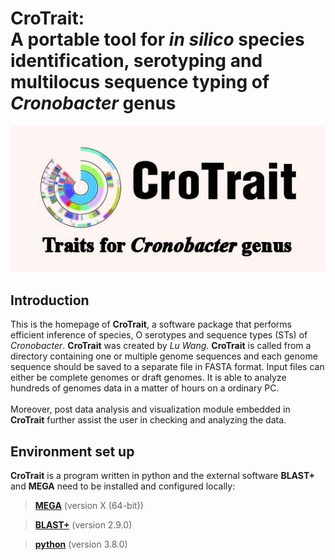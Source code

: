 # **CroTrait:**<br>A portable tool for *in silico* species identification, serotyping and multilocus sequence typing of *Cronobacter* genus
![icon](assist/icon.jpg)

## Introduction

This is the homepage of **CroTrait**, a software package that performs efficient inference of species, O serotypes and sequence types (STs) of *Cronobacter*. **CroTrait** was created by *Lu Wang*. **CroTrait** is called from a directory containing one or multiple genome sequences and each genome sequence should be saved to a separate file in FASTA format. Input files can either be complete genomes or draft genomes. It is able to analyze hundreds of genomes data in a matter of hours on a ordinary PC. <br><br>
Moreover, post data analysis and visualization module embedded in **CroTrait** further assist the user in checking and analyzing the data.

## Environment set up
**CroTrait** is a program written in python and the external software **BLAST+** and **MEGA** need to be installed and configured locally:<br>

>**[MEGA](https://www.megasoftware.net/)** (version X (64-bit))<br>

>**[BLAST+](https://blast.ncbi.nlm.nih.gov/)** (version 2.9.0)<br>

>**[python](https://www.python.org/)** (version 3.8.0) <br>

## 